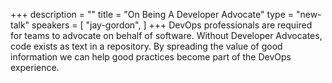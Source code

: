 +++
description = ""
title = "On Being A Developer Advocate"
type = "new-talk"
speakers = [
        "jay-gordon",
]
+++
DevOps professionals are required for teams to advocate on behalf of software. Without Developer Advocates, code exists as text in a repository. By spreading the value of good information we can help good practices become part of the DevOps experience.